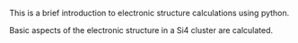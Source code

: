 
This is a brief introduction to electronic structure calculations using python.

Basic aspects of the electronic structure in a Si4 cluster are calculated. 
